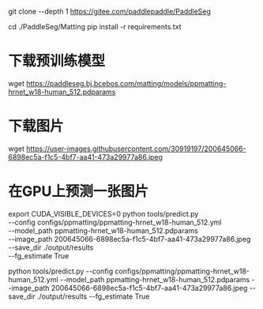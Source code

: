 git clone --depth 1  https://gitee.com/paddlepaddle/PaddleSeg

cd ./PaddleSeg/Matting
pip install -r requirements.txt


# 下载预训练模型
wget https://paddleseg.bj.bcebos.com/matting/models/ppmatting-hrnet_w18-human_512.pdparams
# 下载图片
wget https://user-images.githubusercontent.com/30919197/200645066-6898ec5a-f1c5-4bf7-aa41-473a29977a86.jpeg
# 在GPU上预测一张图片
export CUDA_VISIBLE_DEVICES=0
python tools/predict.py \
    --config configs/ppmatting/ppmatting-hrnet_w18-human_512.yml \
    --model_path ppmatting-hrnet_w18-human_512.pdparams \
    --image_path 200645066-6898ec5a-f1c5-4bf7-aa41-473a29977a86.jpeg \
    --save_dir ./output/results \
    --fg_estimate True
    

python tools/predict.py  --config configs/ppmatting/ppmatting-hrnet_w18-human_512.yml   --model_path ppmatting-hrnet_w18-human_512.pdparams  --image_path 200645066-6898ec5a-f1c5-4bf7-aa41-473a29977a86.jpeg  --save_dir ./output/results  --fg_estimate True
